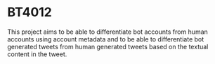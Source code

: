 # BT4012
This project aims to be able to differentiate bot accounts from human accounts using account metadata and to be able to differentiate bot generated tweets from human generated tweets based on the textual content in the tweet.

